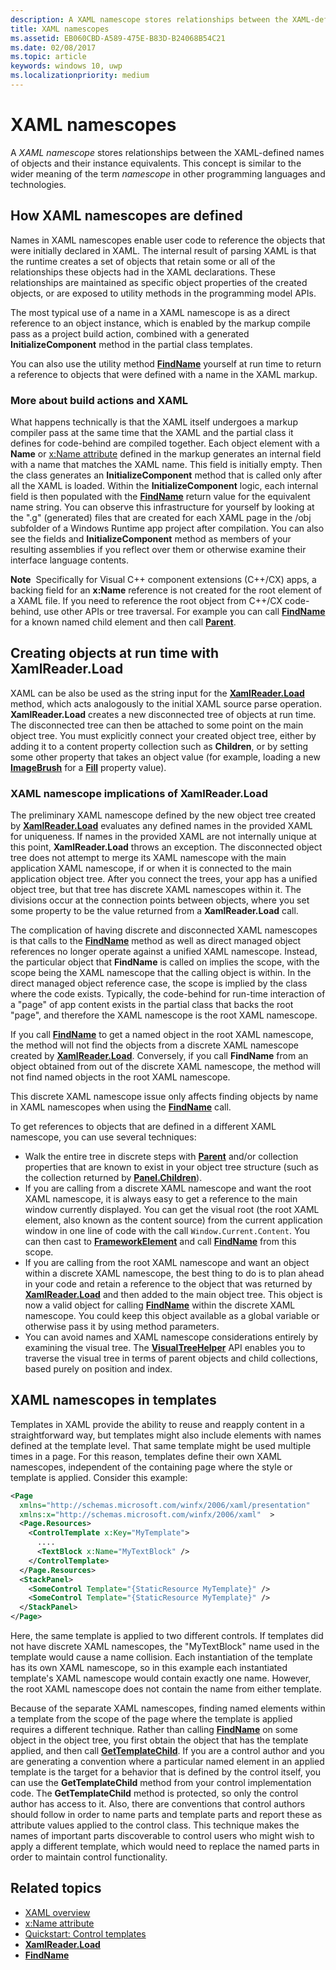 ```yaml
---
description: A XAML namescope stores relationships between the XAML-defined names of objects and their instance equivalents. This concept is similar to the wider meaning of the term namescope in other programming languages and technologies.
title: XAML namescopes
ms.assetid: EB060CBD-A589-475E-B83D-B24068B54C21
ms.date: 02/08/2017
ms.topic: article
keywords: windows 10, uwp
ms.localizationpriority: medium
---
```

# XAML namescopes


A *XAML namescope* stores relationships between the XAML-defined names of objects and their instance equivalents. This concept is similar to the wider meaning of the term *namescope* in other programming languages and technologies.

## How XAML namescopes are defined

Names in XAML namescopes enable user code to reference the objects that were initially declared in XAML. The internal result of parsing XAML is that the runtime creates a set of objects that retain some or all of the relationships these objects had in the XAML declarations. These relationships are maintained as specific object properties of the created objects, or are exposed to utility methods in the programming model APIs.

The most typical use of a name in a XAML namescope is as a direct reference to an object instance, which is enabled by the markup compile pass as a project build action, combined with a generated **InitializeComponent** method in the partial class templates.

You can also use the utility method [**FindName**](https://msdn.microsoft.com/library/windows/apps/br208715) yourself at run time to return a reference to objects that were defined with a name in the XAML markup.

### More about build actions and XAML

What happens technically is that the XAML itself undergoes a markup compiler pass at the same time that the XAML and the partial class it defines for code-behind are compiled together. Each object element with a **Name** or [x:Name attribute](x-name-attribute.md) defined in the markup generates an internal field with a name that matches the XAML name. This field is initially empty. Then the class generates an **InitializeComponent** method that is called only after all the XAML is loaded. Within the **InitializeComponent** logic, each internal field is then populated with the [**FindName**](https://msdn.microsoft.com/library/windows/apps/br208715) return value for the equivalent name string. You can observe this infrastructure for yourself by looking at the ".g" (generated) files that are created for each XAML page in the /obj subfolder of a Windows Runtime app project after compilation. You can also see the fields and **InitializeComponent** method as members of your resulting assemblies if you reflect over them or otherwise examine their interface language contents.

**Note**  Specifically for Visual C++ component extensions (C++/CX) apps, a backing field for an **x:Name** reference is not created for the root element of a XAML file. If you need to reference the root object from C++/CX code-behind, use other APIs or tree traversal. For example you can call [**FindName**](https://msdn.microsoft.com/library/windows/apps/br208715) for a known named child element and then call [**Parent**](https://msdn.microsoft.com/library/windows/apps/br208739).

## Creating objects at run time with XamlReader.Load

XAML can be also be used as the string input for the [**XamlReader.Load**](https://msdn.microsoft.com/library/windows/apps/br228048) method, which acts analogously to the initial XAML source parse operation. **XamlReader.Load** creates a new disconnected tree of objects at run time. The disconnected tree can then be attached to some point on the main object tree. You must explicitly connect your created object tree, either by adding it to a content property collection such as **Children**, or by setting some other property that takes an object value (for example, loading a new [**ImageBrush**](https://msdn.microsoft.com/library/windows/apps/br210101) for a [**Fill**](/uwp/api/Windows.UI.Xaml.Shapes.Shape.Fill) property value).

### XAML namescope implications of XamlReader.Load

The preliminary XAML namescope defined by the new object tree created by [**XamlReader.Load**](https://msdn.microsoft.com/library/windows/apps/br228048) evaluates any defined names in the provided XAML for uniqueness. If names in the provided XAML are not internally unique at this point, **XamlReader.Load** throws an exception. The disconnected object tree does not attempt to merge its XAML namescope with the main application XAML namescope, if or when it is connected to the main application object tree. After you connect the trees, your app has a unified object tree, but that tree has discrete XAML namescopes within it. The divisions occur at the connection points between objects, where you set some property to be the value returned from a **XamlReader.Load** call.

The complication of having discrete and disconnected XAML namescopes is that calls to the [**FindName**](https://msdn.microsoft.com/library/windows/apps/br208715) method as well as direct managed object references no longer operate against a unified XAML namescope. Instead, the particular object that **FindName** is called on implies the scope, with the scope being the XAML namescope that the calling object is within. In the direct managed object reference case, the scope is implied by the class where the code exists. Typically, the code-behind for run-time interaction of a "page" of app content exists in the partial class that backs the root "page", and therefore the XAML namescope is the root XAML namescope.

If you call [**FindName**](https://msdn.microsoft.com/library/windows/apps/br208715) to get a named object in the root XAML namescope, the method will not find the objects from a discrete XAML namescope created by [**XamlReader.Load**](https://msdn.microsoft.com/library/windows/apps/br228048). Conversely, if you call **FindName** from an object obtained from out of the discrete XAML namescope, the method will not find named objects in the root XAML namescope.

This discrete XAML namescope issue only affects finding objects by name in XAML namescopes when using the [**FindName**](https://msdn.microsoft.com/library/windows/apps/br208715) call.

To get references to objects that are defined in a different XAML namescope, you can use several techniques:

-   Walk the entire tree in discrete steps with [**Parent**](https://msdn.microsoft.com/library/windows/apps/br208739) and/or collection properties that are known to exist in your object tree structure (such as the collection returned by [**Panel.Children**](https://msdn.microsoft.com/library/windows/apps/br227514)).
-   If you are calling from a discrete XAML namescope and want the root XAML namescope, it is always easy to get a reference to the main window currently displayed. You can get the visual root (the root XAML element, also known as the content source) from the current application window in one line of code with the call `Window.Current.Content`. You can then cast to [**FrameworkElement**](https://msdn.microsoft.com/library/windows/apps/br208706) and call [**FindName**](https://msdn.microsoft.com/library/windows/apps/br208715) from this scope.
-   If you are calling from the root XAML namescope and want an object within a discrete XAML namescope, the best thing to do is to plan ahead in your code and retain a reference to the object that was returned by [**XamlReader.Load**](https://msdn.microsoft.com/library/windows/apps/br228048) and then added to the main object tree. This object is now a valid object for calling [**FindName**](https://msdn.microsoft.com/library/windows/apps/br208715) within the discrete XAML namescope. You could keep this object available as a global variable or otherwise pass it by using method parameters.
-   You can avoid names and XAML namescope considerations entirely by examining the visual tree. The [**VisualTreeHelper**](https://msdn.microsoft.com/library/windows/apps/br243038) API enables you to traverse the visual tree in terms of parent objects and child collections, based purely on position and index.

## XAML namescopes in templates

Templates in XAML provide the ability to reuse and reapply content in a straightforward way, but templates might also include elements with names defined at the template level. That same template might be used multiple times in a page. For this reason, templates define their own XAML namescopes, independent of the containing page where the style or template is applied. Consider this example:

```xml
<Page
  xmlns="http://schemas.microsoft.com/winfx/2006/xaml/presentation" 
  xmlns:x="http://schemas.microsoft.com/winfx/2006/xaml"  >
  <Page.Resources>
    <ControlTemplate x:Key="MyTemplate">
      ....
      <TextBlock x:Name="MyTextBlock" />
    </ControlTemplate>
  </Page.Resources>
  <StackPanel>
    <SomeControl Template="{StaticResource MyTemplate}" />
    <SomeControl Template="{StaticResource MyTemplate}" />
  </StackPanel>
</Page>
```

Here, the same template is applied to two different controls. If templates did not have discrete XAML namescopes, the "MyTextBlock" name used in the template would cause a name collision. Each instantiation of the template has its own XAML namescope, so in this example each instantiated template's XAML namescope would contain exactly one name. However, the root XAML namescope does not contain the name from either template.

Because of the separate XAML namescopes, finding named elements within a template from the scope of the page where the template is applied requires a different technique. Rather than calling [**FindName**](https://msdn.microsoft.com/library/windows/apps/br208715) on some object in the object tree, you first obtain the object that has the template applied, and then call [**GetTemplateChild**](https://msdn.microsoft.com/library/windows/apps/br209416). If you are a control author and you are generating a convention where a particular named element in an applied template is the target for a behavior that is defined by the control itself, you can use the **GetTemplateChild** method from your control implementation code. The **GetTemplateChild** method is protected, so only the control author has access to it. Also, there are conventions that control authors should follow in order to name parts and template parts and report these as attribute values applied to the control class. This technique makes the names of important parts discoverable to control users who might wish to apply a different template, which would need to replace the named parts in order to maintain control functionality.

## Related topics

* [XAML overview](xaml-overview.md)
* [x:Name attribute](x-name-attribute.md)
* [Quickstart: Control templates](https://msdn.microsoft.com/library/windows/apps/xaml/hh465374)
* [**XamlReader.Load**](https://msdn.microsoft.com/library/windows/apps/br228048)
* [**FindName**](https://msdn.microsoft.com/library/windows/apps/br208715)
 

